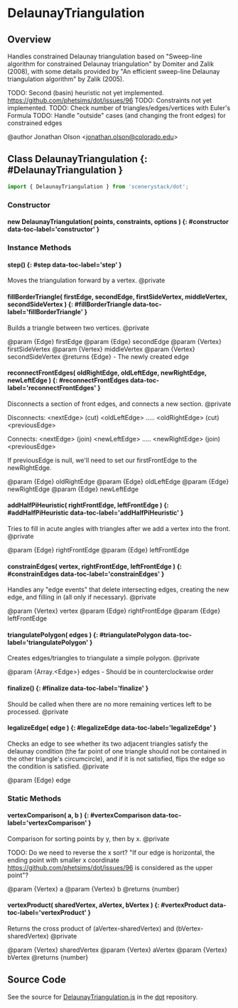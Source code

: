 # DelaunayTriangulation

## Overview

Handles constrained Delaunay triangulation based on "Sweep-line algorithm for constrained Delaunay triangulation"
by Domiter and Zalik (2008), with some details provided by "An efficient sweep-line Delaunay triangulation
algorithm" by Zalik (2005).

TODO: Second (basin) heuristic not yet implemented. https://github.com/phetsims/dot/issues/96
TODO: Constraints not yet implemented.
TODO: Check number of triangles/edges/vertices with Euler's Formula
TODO: Handle "outside" cases (and changing the front edges) for constrained edges

@author Jonathan Olson &lt;jonathan.olson@colorado.edu&gt;

## Class DelaunayTriangulation {: #DelaunayTriangulation }


```js
import { DelaunayTriangulation } from 'scenerystack/dot';
```
### Constructor

#### new DelaunayTriangulation( points, constraints, options ) {: #constructor data-toc-label='constructor' }

### Instance Methods

#### step() {: #step data-toc-label='step' }

Moves the triangulation forward by a vertex.
@private

#### fillBorderTriangle( firstEdge, secondEdge, firstSideVertex, middleVertex, secondSideVertex ) {: #fillBorderTriangle data-toc-label='fillBorderTriangle' }

Builds a triangle between two vertices.
@private

@param {Edge} firstEdge
@param {Edge} secondEdge
@param {Vertex} firstSideVertex
@param {Vertex} middleVertex
@param {Vertex} secondSideVertex
@returns {Edge} - The newly created edge

#### reconnectFrontEdges( oldRightEdge, oldLeftEdge, newRightEdge, newLeftEdge ) {: #reconnectFrontEdges data-toc-label='reconnectFrontEdges' }

Disconnects a section of front edges, and connects a new section.
@private

Disconnects:
&lt;nextEdge&gt; (cut) &lt;oldLeftEdge&gt; ..... &lt;oldRightEdge&gt; (cut) &lt;previousEdge&gt;

Connects:
&lt;nextEdge&gt; (join) &lt;newLeftEdge&gt; ..... &lt;newRightEdge&gt; (join) &lt;previousEdge&gt;

If previousEdge is null, we'll need to set our firstFrontEdge to the newRightEdge.

@param {Edge} oldRightEdge
@param {Edge} oldLeftEdge
@param {Edge} newRightEdge
@param {Edge} newLeftEdge

#### addHalfPiHeuristic( rightFrontEdge, leftFrontEdge ) {: #addHalfPiHeuristic data-toc-label='addHalfPiHeuristic' }

Tries to fill in acute angles with triangles after we add a vertex into the front.
@private

@param {Edge} rightFrontEdge
@param {Edge} leftFrontEdge

#### constrainEdges( vertex, rightFrontEdge, leftFrontEdge ) {: #constrainEdges data-toc-label='constrainEdges' }

Handles any "edge events" that delete intersecting edges, creating the new edge, and filling in (all only if
necessary).
@private

@param {Vertex} vertex
@param {Edge} rightFrontEdge
@param {Edge} leftFrontEdge

#### triangulatePolygon( edges ) {: #triangulatePolygon data-toc-label='triangulatePolygon' }

Creates edges/triangles to triangulate a simple polygon.
@private

@param {Array.&lt;Edge&gt;} edges - Should be in counterclockwise order

#### finalize() {: #finalize data-toc-label='finalize' }

Should be called when there are no more remaining vertices left to be processed.
@private

#### legalizeEdge( edge ) {: #legalizeEdge data-toc-label='legalizeEdge' }

Checks an edge to see whether its two adjacent triangles satisfy the delaunay condition (the far point of one
triangle should not be contained in the other triangle's circumcircle), and if it is not satisfied, flips the
edge so the condition is satisfied.
@private

@param {Edge} edge

### Static Methods

#### vertexComparison( a, b ) {: #vertexComparison data-toc-label='vertexComparison' }

Comparison for sorting points by y, then by x.
@private

TODO: Do we need to reverse the x sort? "If our edge is horizontal, the ending point with smaller x coordinate https://github.com/phetsims/dot/issues/96
      is considered as the upper point"?

@param {Vertex} a
@param {Vertex} b
@returns {number}

#### vertexProduct( sharedVertex, aVertex, bVertex ) {: #vertexProduct data-toc-label='vertexProduct' }

Returns the cross product of (aVertex-sharedVertex) and (bVertex-sharedVertex)
@private

@param {Vertex} sharedVertex
@param {Vertex} aVertex
@param {Vertex} bVertex
@returns {number}



## Source Code

See the source for [DelaunayTriangulation.js](https://github.com/phetsims/dot/blob/main/js/DelaunayTriangulation.js) in the [dot](https://github.com/phetsims/dot) repository.
